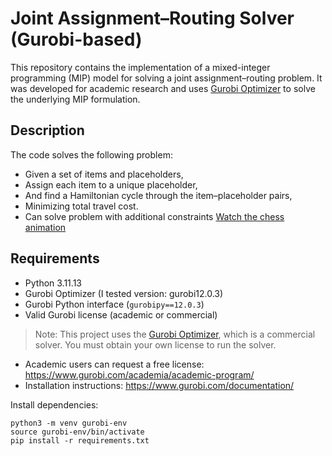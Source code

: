 # Joint Assignment–Routing Solver (Gurobi-based)

This repository contains the implementation of a mixed-integer programming (MIP) model for solving a joint assignment–routing problem. It was developed for academic research and uses [Gurobi Optimizer](https://www.gurobi.com/) to solve the underlying MIP formulation.

## Description

The code solves the following problem:

- Given a set of items and placeholders,
- Assign each item to a unique placeholder,
- And find a Hamiltonian cycle through the item–placeholder pairs,
- Minimizing total travel cost.
- Can solve problem with additional constraints
[Watch the chess animation](https://github.com/QL-YUAN/Joint-Assignment-Routing-Optimization/blob/main/chess_allocation.webm)
## Requirements

- Python 3.11.13
- Gurobi Optimizer (I tested version: gurobi12.0.3)
- Gurobi Python interface (`gurobipy==12.0.3`)
- Valid Gurobi license (academic or commercial)

> Note: This project uses the [Gurobi Optimizer](https://www.gurobi.com/), which is a commercial solver. You must obtain your own license to run the solver.

- Academic users can request a free license: https://www.gurobi.com/academia/academic-program/
- Installation instructions: https://www.gurobi.com/documentation/

Install dependencies:
```
python3 -m venv gurobi-env
source gurobi-env/bin/activate
pip install -r requirements.txt
```

